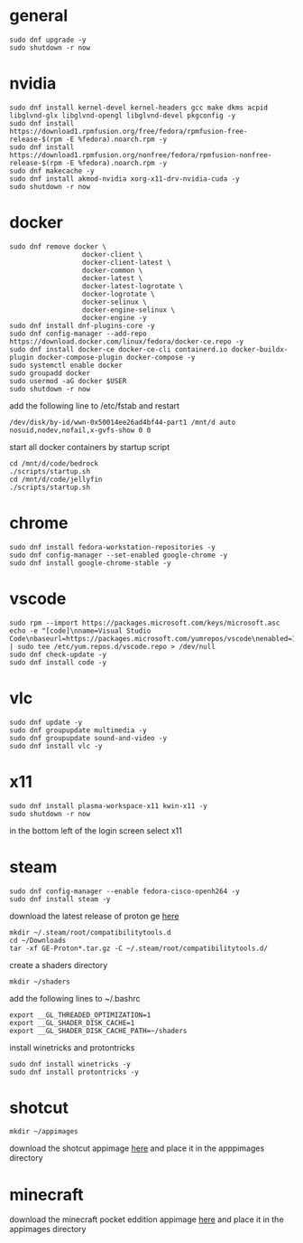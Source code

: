 # general
```
sudo dnf upgrade -y
sudo shutdown -r now
```

# nvidia
```
sudo dnf install kernel-devel kernel-headers gcc make dkms acpid libglvnd-glx libglvnd-opengl libglvnd-devel pkgconfig -y
sudo dnf install https://download1.rpmfusion.org/free/fedora/rpmfusion-free-release-$(rpm -E %fedora).noarch.rpm -y
sudo dnf install https://download1.rpmfusion.org/nonfree/fedora/rpmfusion-nonfree-release-$(rpm -E %fedora).noarch.rpm -y
sudo dnf makecache -y
sudo dnf install akmod-nvidia xorg-x11-drv-nvidia-cuda -y
sudo shutdown -r now
```

# docker
```
sudo dnf remove docker \
                  docker-client \
                  docker-client-latest \
                  docker-common \
                  docker-latest \
                  docker-latest-logrotate \
                  docker-logrotate \
                  docker-selinux \
                  docker-engine-selinux \
                  docker-engine -y
sudo dnf install dnf-plugins-core -y
sudo dnf config-manager --add-repo https://download.docker.com/linux/fedora/docker-ce.repo -y
sudo dnf install docker-ce docker-ce-cli containerd.io docker-buildx-plugin docker-compose-plugin docker-compose -y
sudo systemctl enable docker
sudo groupadd docker
sudo usermod -aG docker $USER
sudo shutdown -r now
```
add the following line to /etc/fstab and restart
```
/dev/disk/by-id/wwn-0x50014ee26ad4bf44-part1 /mnt/d auto nosuid,nodev,nofail,x-gvfs-show 0 0
```
start all docker containers by startup script
```
cd /mnt/d/code/bedrock
./scripts/startup.sh
cd /mnt/d/code/jellyfin
./scripts/startup.sh
```

# chrome
```
sudo dnf install fedora-workstation-repositories -y
sudo dnf config-manager --set-enabled google-chrome -y
sudo dnf install google-chrome-stable -y
```

# vscode
```
sudo rpm --import https://packages.microsoft.com/keys/microsoft.asc
echo -e "[code]\nname=Visual Studio Code\nbaseurl=https://packages.microsoft.com/yumrepos/vscode\nenabled=1\ngpgcheck=1\ngpgkey=https://packages.microsoft.com/keys/microsoft.asc" | sudo tee /etc/yum.repos.d/vscode.repo > /dev/null
sudo dnf check-update -y
sudo dnf install code -y
```

# vlc
```
sudo dnf update -y
sudo dnf groupupdate multimedia -y
sudo dnf groupupdate sound-and-video -y
sudo dnf install vlc -y
```

# x11
```
sudo dnf install plasma-workspace-x11 kwin-x11 -y
sudo shutdown -r now
```
in the bottom left of the login screen select x11

# steam
```
sudo dnf config-manager --enable fedora-cisco-openh264 -y
sudo dnf install steam -y
```
download the latest release of proton ge [here](https://github.com/GloriousEggroll/proton-ge-custom/releases)
```
mkdir ~/.steam/root/compatibilitytools.d
cd ~/Downloads
tar -xf GE-Proton*.tar.gz -C ~/.steam/root/compatibilitytools.d/
```
create a shaders directory
```
mkdir ~/shaders
```
add the following lines to ~/.bashrc
```
export __GL_THREADED_OPTIMIZATION=1
export __GL_SHADER_DISK_CACHE=1
export __GL_SHADER_DISK_CACHE_PATH=~/shaders
```
install winetricks and protontricks
```
sudo dnf install winetricks -y
sudo dnf install protontricks -y
```

# shotcut
```
mkdir ~/appimages
```
download the shotcut appimage [here](https://www.shotcut.org/download) and place it in the apppimages directory

# minecraft
download the minecraft pocket eddition appimage [here](https://github.com/minecraft-linux/appimage-builder/releases) and place it in the appimages directory